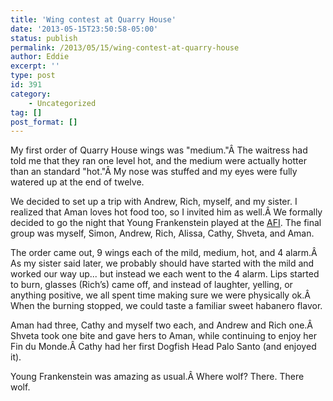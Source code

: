 ```yaml
---
title: 'Wing contest at Quarry House'
date: '2013-05-15T23:50:58-05:00'
status: publish
permalink: /2013/05/15/wing-contest-at-quarry-house
author: Eddie
excerpt: ''
type: post
id: 391
category:
    - Uncategorized
tag: []
post_format: []
---
```

My first order of Quarry House wings was "medium."Â The waitress had told me that they ran one level hot, and the medium were actually hotter than an standard "hot."Â My nose was stuffed and my eyes were fully watered up at the end of twelve.

We decided to set up a trip with Andrew, Rich, myself, and my sister. I realized that Aman loves hot food too, so I invited him as well.Â We formally decided to go the night that Young Frankenstein played at the [AFI](http://afi.com/silver/). The final group was myself, Simon, Andrew, Rich, Alissa, Cathy, Shveta, and Aman.

The order came out, 9 wings each of the mild, medium, hot, and 4 alarm.Â As my sister said later, we probably should have started with the mild and worked our way up... but instead we each went to the 4 alarm. Lips started to burn, glasses (Rich’s) came off, and instead of laughter, yelling, or anything positive, we all spent time making sure we were physically ok.Â When the burning stopped, we could taste a familiar sweet habanero flavor.

Aman had three, Cathy and myself two each, and Andrew and Rich one.Â Shveta took one bite and gave hers to Aman, while continuing to enjoy her Fin du Monde.Â Cathy had her first Dogfish Head Palo Santo (and enjoyed it).

Young Frankenstein was amazing as usual.Â Where wolf? There. There wolf.